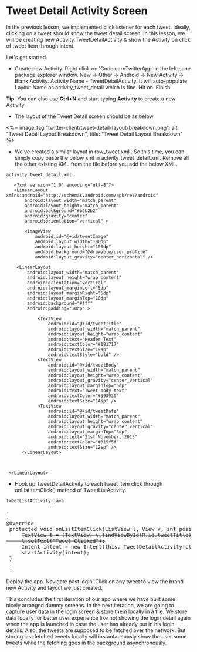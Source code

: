# Tweet Detail Activity Screen

In the previous lesson, we implemented click listener for each tweet. Ideally, clicking on a tweet should show the tweet detail screen. In this lesson, we will be creating new Activity TweetDetailActivity & show the Activity on click of tweet item through intent. 

Let's get started

* Create new Activity. Right click on 'CodelearnTwitterApp' in the left pane package explorer window. New -> Other -> Android -> New Activity -> Blank Activity. Activity Name - TweetDetailActivity. It will auto-populate Layout Name as activity_tweet_detail which is fine. Hit on 'Finish'.

<div class="alert alert-info"><strong>Tip</strong>: You can also use <strong>Ctrl+N</strong> and start typing <strong>Activity</strong> to create a new Activity</div>

* The layout of the Tweet Detail screen should be as below

<%= image_tag "twitter-client/tweet-detail-layout-breakdown.png", alt: "Tweet Detail Layout Breakdown", title: "Tweet Detail Layout Breakdown" %>

* We've created a similar layout in row_tweet.xml . So this time, you can simply copy paste the below xml in activity_tweet_detail.xml. Remove all the other existing XML from the file before you add the below XML. 

`activity_tweet_detail.xml`

       <?xml version="1.0" encoding="utf-8"?>
       <LinearLayout xmlns:android="http://schemas.android.com/apk/res/android"
           android:layout_width="match_parent"
           android:layout_height="match_parent"
           android:background="#b2b2b2"
           android:gravity="center"
           android:orientation="vertical" >
           
           <ImageView
               android:id="@+id/tweetImage"
               android:layout_width="100dp"
               android:layout_height="100dp"
               android:background="@drawable/user_profile"
               android:layout_gravity="center_horizontal" />
           
       	<LinearLayout 
       	    android:layout_width="match_parent"
       	    android:layout_height="wrap_content"
       	    android:orientation="vertical"
       	    android:layout_marginLeft="5dp"
       	    android:layout_marginRight="5dp"
       	    android:layout_marginTop="10dp"
       	    android:background="#fff"
       	    android:padding="10dp" >

       	        <TextView
       	            android:id="@+id/tweetTitle"
       	            android:layout_width="match_parent"
       	            android:layout_height="wrap_content"
       	            android:text="Header Text"
       	            android:textColor="#181717"
       	            android:textSize="19sp"
       	            android:textStyle="bold" />
       	        <TextView
       	            android:id="@+id/tweetBody"
       	            android:layout_width="match_parent"
       	            android:layout_height="wrap_content"
       	            android:layout_gravity="center_vertical"
       	            android:layout_marginTop="5dp"
       	            android:text="Tweet body text"
       	            android:textColor="#393939"
       	            android:textSize="14sp" />
       	        <TextView
       	            android:id="@+id/tweetDate"
       	            android:layout_width="match_parent"
       	            android:layout_height="wrap_content"
       	            android:layout_gravity="center_vertical"
       	            android:layout_marginTop="5dp"
       	            android:text="21st November, 2013"
       	            android:textColor="#615f5f"
       	            android:textSize="12sp" />
       	  </LinearLayout>
   
           
       
     </LinearLayout>




* Hook up TweetDetailActivity to each tweet item click through onListItemClick() method of TweetListActivity.

`TweetListActivity.java`
<pre>
.
.
@Override
 protected void onListItemClick(ListView l, View v, int position, long id) {
     <strike>TextView t = (TextView) v.findViewById(R.id.tweetTitle);
     t.setText("Tweet Clicked");</strike>
	 <span class="highlight">Intent intent = new Intent(this, TweetDetailActivity.class);
	 startActivity(intent);</span>
 }
 .
 .
</pre>

Deploy the app. Navigate past login. Click on any tweet to view the brand new Activity and layout we just created. 

This concludes the first iteration of our app where we have built some nicely arranged dummy screens. In the next iteration, we are going to capture user data in the login screen & store them locally in a file. We store data locally for better user experience like not showing the login detail again when the app is launched in case the user has already put in his login details. Also, the tweets are supposed to be fetched over the network. But storing last fetched tweets locally will instantaneously show the user some tweets while the fetching goes in the background asynchronously. 
